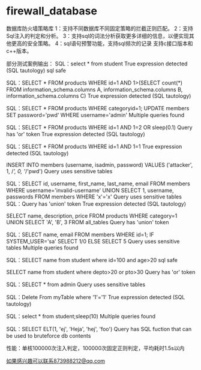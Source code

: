 # firewall_database
数据库防火墙策略库
1：支持不同数据库不同固定策略的拦截正则匹配。
2：支持Sql注入的判定和分析。
3：支持sql的词法分析获取更多详细的信息，以便实现其他更高的安全策略。
4：sql语句预警功能，支持sql频次的记录
支持c接口版本和c++版本。

部分测试案例输出：
SQL：select * from student
True expression detected (SQL tautology)
sql safe

SQL：SELECT * FROM products WHERE id=1 AND 1>(SELECT count(*) FROM information_schema.columns A, information_schema.columns B, information_schema.columns C)
True expression detected (SQL tautology)

SQL：SELECT * FROM products WHERE categoryid=1; UPDATE members SET password='pwd' WHERE username='admin'
Multiple queries found

SQL：SELECT * FROM products WHERE id=1 AND 1=2 OR sleep(0.1)
Query has 'or' token
True expression detected (SQL tautology)

SQL：SELECT * FROM products WHERE id=1 AND 1=1
True expression detected (SQL tautology)

INSERT INTO members (username, isadmin, password) VALUES ('attacker', 1, /*', 0, '*/'pwd')
Query uses sensitive tables

SQL：SELECT id, username, first_name, last_name, email FROM members WHERE username='invalid-username' UNION SELECT 1, username, passwords FROM members WHERE 'x'='x'
Query uses sensitive tables
SQL：Query has 'union' token
True expression detected (SQL tautology)

SELECT name, description, price FROM products WHERE category=1 UNION SELECT 'A', 'B', 3 FROM all_tables
Query has 'union' token

SQL：SELECT name, email FROM members WHERE id=1; IF SYSTEM_USER='sa' SELECT 1/0 ELSE SELECT 5
Query uses sensitive tables
Multiple queries found

SQL：SELECT name from student where id=100 and age>20
sql safe

SELECT name from student where depto>20 or pto>30
Query has 'or' token

SQL：SELECT * from admin
Query uses sensitive tables

SQL：Delete From myTable where '1'='1'
True expression detected (SQL tautology)

SQL：select * from student;sleep(10)
Multiple queries found

 SQL：SELECT ELT(1, 'ej', 'Heja', 'hej', 'foo')
Query has SQL fuction that can be used to bruteforce db contents

性能：单核100000次注入判定，100000次固定正则判定，平均耗时1.5s以内

如果感兴趣可以联系873988212@qq.com
